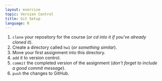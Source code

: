 ```yaml
---
layout: exercise
topic: Version Control
title: Git Setup
language: R
---
```


1. `clone` your repository for the course (*or cd into it if you've already  
   cloned it*).
2. Create a directory called `hw1` (*or something similar*).
3. Move your first assignment into this directory.
4. `add` it to version control.
5. `commit` the completed version of the assignment (*don't forget to include a
   good commit message*).
6. `push` the changes to GitHub.
